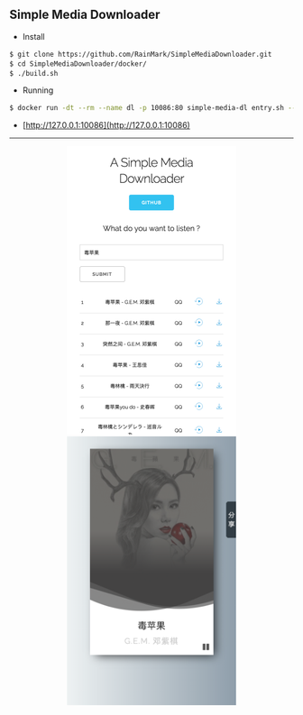 ## Simple Media Downloader

- Install

```bash
$ git clone https://github.com/RainMark/SimpleMediaDownloader.git
$ cd SimpleMediaDownloader/docker/
$ ./build.sh
```

- Running

```bash
$ docker run -dt --rm --name dl -p 10086:80 simple-media-dl entry.sh --server localhost
```

- [http://127.0.0.1:10086](http://127.0.0.1:10086)

---

<center>
<figure class="half">
    <img src="https://github.com/RainMark/SimpleMediaDownloader/raw/master/pic/index.png" width="300"/>
    <img src="https://github.com/RainMark/SimpleMediaDownloader/raw/master/pic/subpage.png"width="300"/>
</figure>
</center>
